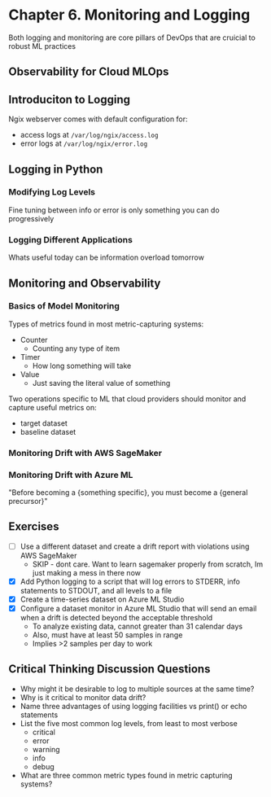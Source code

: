 # Chapter 6. Monitoring and Logging

Both logging and monitoring are core pillars of DevOps that are cruicial to robust ML practices

## Observability for Cloud MLOps

## Introduciton to Logging

Ngix webserver comes with default configuration for:

- access logs at `/var/log/ngix/access.log`
- error logs at `/var/log/ngix/error.log`

## Logging in Python

### Modifying Log Levels

Fine tuning between info or error is only something you can do progressively

### Logging Different Applications

Whats useful today can be information overload tomorrow

## Monitoring and Observability

### Basics of Model Monitoring

Types of metrics found in most metric-capturing systems:

- Counter
  - Counting any type of item
- Timer
  - How long something will take
- Value
  - Just saving the literal value of something

Two operations specific to ML that cloud providers should monitor and capture useful metrics on:

- target dataset
- baseline dataset

### Monitoring Drift with AWS SageMaker

### Monitoring Drift with Azure ML

"Before becoming a {something specific}, you must become a {general precursor}"

## Exercises

- [ ] Use a different dataset and create a drift report with violations using AWS SageMaker
  - SKIP - dont care. Want to learn sagemaker properly from scratch, Im just making a mess in there now
- [x] Add Python logging to a script that will log errors to STDERR, info statements to STDOUT, and all levels to a file
- [x] Create a time-series dataset on Azure ML Studio
- [x] Configure a dataset monitor in Azure ML Studio that will send an email when a drift is detected beyond the acceptable threshold
  - To analyze existing data, cannot greater than 31 calendar days
  - Also, must have at least 50 samples in range
  - Implies >2 samples per day to work

## Critical Thinking Discussion Questions

- Why might it be desirable to log to multiple sources at the same time?
- Why is it critical to monitor data drift?
- Name three advantages of using logging facilities vs print() or echo statements
- List the five most common log levels, from least to most verbose
  - critical
  - error
  - warning
  - info
  - debug
- What are three common metric types found in metric capturing systems?
